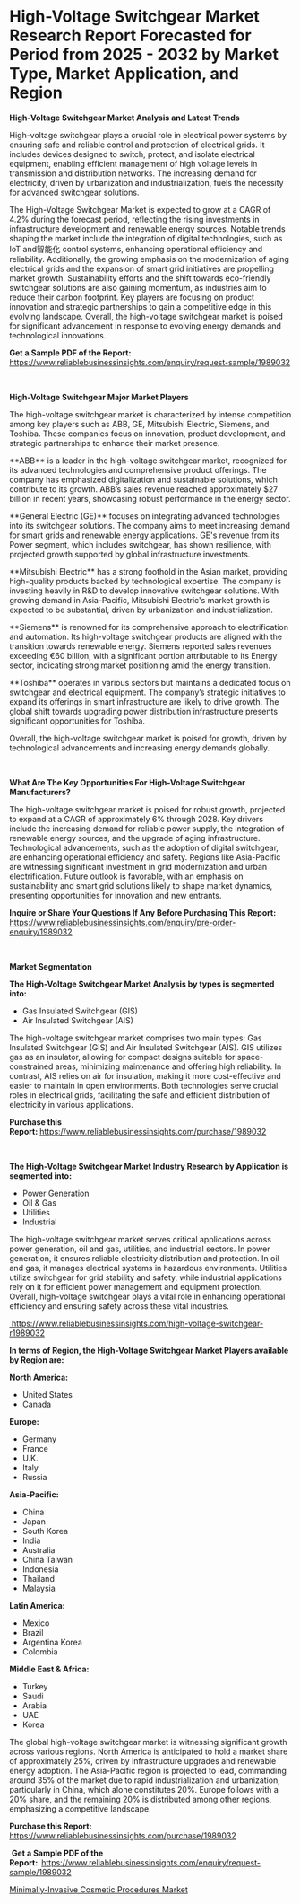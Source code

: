 <p><h1>High-Voltage Switchgear Market Research Report Forecasted for Period from 2025 -  2032 by Market Type, Market Application, and Region</h1></p><p><strong>High-Voltage Switchgear Market Analysis and Latest Trends</strong></p>
<p><p>High-voltage switchgear plays a crucial role in electrical power systems by ensuring safe and reliable control and protection of electrical grids. It includes devices designed to switch, protect, and isolate electrical equipment, enabling efficient management of high voltage levels in transmission and distribution networks. The increasing demand for electricity, driven by urbanization and industrialization, fuels the necessity for advanced switchgear solutions.</p><p>The High-Voltage Switchgear Market is expected to grow at a CAGR of 4.2% during the forecast period, reflecting the rising investments in infrastructure development and renewable energy sources. Notable trends shaping the market include the integration of digital technologies, such as IoT and智能化 control systems, enhancing operational efficiency and reliability. Additionally, the growing emphasis on the modernization of aging electrical grids and the expansion of smart grid initiatives are propelling market growth. Sustainability efforts and the shift towards eco-friendly switchgear solutions are also gaining momentum, as industries aim to reduce their carbon footprint. Key players are focusing on product innovation and strategic partnerships to gain a competitive edge in this evolving landscape. Overall, the high-voltage switchgear market is poised for significant advancement in response to evolving energy demands and technological innovations.</p></p>
<p><strong>Get a Sample PDF of the Report:&nbsp;</strong> <a href="https://www.reliablebusinessinsights.com/enquiry/request-sample/1989032?utm_campaign=2295&utm_medium=2&utm_source=Github&utm_content=ia&utm_term=28032025&utm_id=high-voltage-switchgear">https://www.reliablebusinessinsights.com/enquiry/request-sample/1989032</a></p>
<p>&nbsp;</p>
<p><strong>High-Voltage Switchgear Major Market Players</strong></p>
<p><p>The high-voltage switchgear market is characterized by intense competition among key players such as ABB, GE, Mitsubishi Electric, Siemens, and Toshiba. These companies focus on innovation, product development, and strategic partnerships to enhance their market presence.</p><p>**ABB** is a leader in the high-voltage switchgear market, recognized for its advanced technologies and comprehensive product offerings. The company has emphasized digitalization and sustainable solutions, which contribute to its growth. ABB’s sales revenue reached approximately $27 billion in recent years, showcasing robust performance in the energy sector.</p><p>**General Electric (GE)** focuses on integrating advanced technologies into its switchgear solutions. The company aims to meet increasing demand for smart grids and renewable energy applications. GE's revenue from its Power segment, which includes switchgear, has shown resilience, with projected growth supported by global infrastructure investments. </p><p>**Mitsubishi Electric** has a strong foothold in the Asian market, providing high-quality products backed by technological expertise. The company is investing heavily in R&D to develop innovative switchgear solutions. With growing demand in Asia-Pacific, Mitsubishi Electric's market growth is expected to be substantial, driven by urbanization and industrialization.</p><p>**Siemens** is renowned for its comprehensive approach to electrification and automation. Its high-voltage switchgear products are aligned with the transition towards renewable energy. Siemens reported sales revenues exceeding €60 billion, with a significant portion attributable to its Energy sector, indicating strong market positioning amid the energy transition.</p><p>**Toshiba** operates in various sectors but maintains a dedicated focus on switchgear and electrical equipment. The company’s strategic initiatives to expand its offerings in smart infrastructure are likely to drive growth. The global shift towards upgrading power distribution infrastructure presents significant opportunities for Toshiba.</p><p>Overall, the high-voltage switchgear market is poised for growth, driven by technological advancements and increasing energy demands globally.</p></p>
<p>&nbsp;</p>
<p><strong>What Are The Key Opportunities For High-Voltage Switchgear Manufacturers?</strong></p>
<p><p>The high-voltage switchgear market is poised for robust growth, projected to expand at a CAGR of approximately 6% through 2028. Key drivers include the increasing demand for reliable power supply, the integration of renewable energy sources, and the upgrade of aging infrastructure. Technological advancements, such as the adoption of digital switchgear, are enhancing operational efficiency and safety. Regions like Asia-Pacific are witnessing significant investment in grid modernization and urban electrification. Future outlook is favorable, with an emphasis on sustainability and smart grid solutions likely to shape market dynamics, presenting opportunities for innovation and new entrants.</p></p>
<p><strong>Inquire or Share Your Questions If Any Before Purchasing This Report:</strong> <a href="https://www.reliablebusinessinsights.com/enquiry/pre-order-enquiry/1989032?utm_campaign=2295&utm_medium=2&utm_source=Github&utm_content=ia&utm_term=28032025&utm_id=high-voltage-switchgear">https://www.reliablebusinessinsights.com/enquiry/pre-order-enquiry/1989032</a></p>
<p>&nbsp;</p>
<p><strong>Market Segmentation</strong></p>
<p><strong>The High-Voltage Switchgear Market Analysis by types is segmented into:</strong></p>
<p><ul><li>Gas Insulated Switchgear (GIS)</li><li>Air Insulated Switchgear (AIS)</li></ul></p>
<p><p>The high-voltage switchgear market comprises two main types: Gas Insulated Switchgear (GIS) and Air Insulated Switchgear (AIS). GIS utilizes gas as an insulator, allowing for compact designs suitable for space-constrained areas, minimizing maintenance and offering high reliability. In contrast, AIS relies on air for insulation, making it more cost-effective and easier to maintain in open environments. Both technologies serve crucial roles in electrical grids, facilitating the safe and efficient distribution of electricity in various applications.</p></p>
<p><strong>Purchase this Report:&nbsp;</strong><a href="https://www.reliablebusinessinsights.com/purchase/1989032?utm_campaign=2295&utm_medium=2&utm_source=Github&utm_content=ia&utm_term=28032025&utm_id=high-voltage-switchgear">https://www.reliablebusinessinsights.com/purchase/1989032</a></p>
<p>&nbsp;</p>
<p><strong>The High-Voltage Switchgear Market Industry Research by Application is segmented into:</strong></p>
<p><ul><li>Power Generation</li><li>Oil & Gas</li><li>Utilities</li><li>Industrial</li></ul></p>
<p><p>The high-voltage switchgear market serves critical applications across power generation, oil and gas, utilities, and industrial sectors. In power generation, it ensures reliable electricity distribution and protection. In oil and gas, it manages electrical systems in hazardous environments. Utilities utilize switchgear for grid stability and safety, while industrial applications rely on it for efficient power management and equipment protection. Overall, high-voltage switchgear plays a vital role in enhancing operational efficiency and ensuring safety across these vital industries.</p></p>
<p><a href="https://www.reliablebusinessinsights.com/high-voltage-switchgear-r1989032?utm_campaign=2295&utm_medium=2&utm_source=Github&utm_content=ia&utm_term=28032025&utm_id=high-voltage-switchgear">&nbsp;https://www.reliablebusinessinsights.com/high-voltage-switchgear-r1989032</a></p>
<p><strong>In terms of Region, the High-Voltage Switchgear Market Players available by Region are:</strong></p>
<p>
    <p> <strong> North America: </strong>
        <ul>
            <li>United States</li>
            <li>Canada</li>
        </ul>
        </p> 
    <p> <strong> Europe: </strong>
        <ul>
            <li>Germany</li>
            <li>France</li>
            <li>U.K.</li>
            <li>Italy</li>
            <li>Russia</li>
        </ul>
        </p> 
    <p> <strong> Asia-Pacific: </strong>
        <ul>
            <li>China</li>
            <li>Japan</li>
            <li>South Korea</li>
            <li>India</li>
            <li>Australia</li>
            <li>China Taiwan</li>
            <li>Indonesia</li>
            <li>Thailand</li>
            <li>Malaysia</li>
        </ul>
        </p> 
    <p> <strong> Latin America: </strong>
        <ul>
            <li>Mexico</li>
            <li>Brazil</li>
            <li>Argentina Korea</li>
            <li>Colombia</li>
        </ul>
        </p> 
    <p> <strong> Middle East & Africa: </strong>
        <ul>
            <li>Turkey</li>
            <li>Saudi</li>
            <li>Arabia</li>
            <li>UAE</li>
            <li>Korea</li>
        </ul>
    </p>
    </p>
<p><p>The global high-voltage switchgear market is witnessing significant growth across various regions. North America is anticipated to hold a market share of approximately 25%, driven by infrastructure upgrades and renewable energy adoption. The Asia-Pacific region is projected to lead, commanding around 35% of the market due to rapid industrialization and urbanization, particularly in China, which alone constitutes 20%. Europe follows with a 20% share, and the remaining 20% is distributed among other regions, emphasizing a competitive landscape.</p></p>
<p><strong>Purchase this Report: </strong><a href="https://www.reliablebusinessinsights.com/purchase/1989032?utm_campaign=2295&utm_medium=2&utm_source=Github&utm_content=ia&utm_term=28032025&utm_id=high-voltage-switchgear">https://www.reliablebusinessinsights.com/purchase/1989032</a></p>
<p>&nbsp;<strong>Get a Sample PDF of the Report:&nbsp;&nbsp;</strong><a href="https://www.reliablebusinessinsights.com/enquiry/request-sample/1989032?utm_campaign=2295&utm_medium=2&utm_source=Github&utm_content=ia&utm_term=28032025&utm_id=high-voltage-switchgear">https://www.reliablebusinessinsights.com/enquiry/request-sample/1989032</a></p>
<p><strong></strong></p>
<p><p><a href="https://github.com/guneycigdem35/Market-Research-Report-List-5/blob/main/minimally-invasive-cosmetic-procedures-market.md?utm_campaign=2295&utm_medium=2&utm_source=Github&utm_content=ia&utm_term=28032025&utm_id=high-voltage-switchgear">Minimally-Invasive Cosmetic Procedures Market</a></p></p>